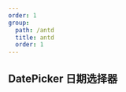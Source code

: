 ```yaml
---
order: 1
group:
  path: /antd
  title: antd
  order: 1
---
```


## DatePicker 日期选择器

<code src="./index.tsx"></code>

